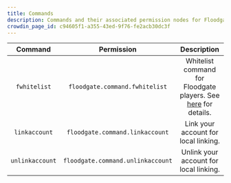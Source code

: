 ```yaml
---
title: Commands
description: Commands and their associated permission nodes for Floodgate.
crowdin_page_id: c94605f1-a355-43ed-9f76-fe2acb30dc3f
---
```


| Command | Permission | Description |
|:---:|:---:|:---:|
| `fwhitelist` | `floodgate.command.fwhitelist` | Whitelist command for Floodgate players. See [here](/wiki/floodgate/features#whitelist-command) for details. |
| `linkaccount` | `floodgate.command.linkaccount` | Link your account for local linking. |
| `unlinkaccount` | `floodgate.command.unlinkaccount` | Unlink your account for local linking. |
